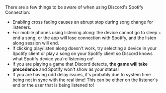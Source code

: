 <p>There are a few things to be aware of when using Discord's Spotify Connection:</p>
<ul>
    <li>Enabling cross fading causes an abrupt stop during song change for listeners.</li>
    <li>For mobile phones using listening along: the device cannot go to sleep + end a song, or the app will lose connection with Spotify, and the listen along session will end.</li>
    <li>If clicking play/listen along doesn't work, try selecting a device in your Spotify client or play a song on your Spotify client so Discord knows what Spotify device you're listening on!</li>
    <li>If you are playing a game that Discord detects, <strong>the game will take precedence</strong> and Spotify won't show as your status! </li>
    <li>If you are having odd delay issues, it's probably due to system time being not in sync with the real time! This can be either on the listener's end or the user that is being listened to!</li>
</ul>